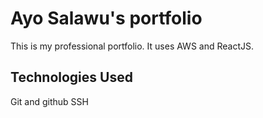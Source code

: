 # Ayo Salawu's portfolio

This is my professional portfolio. It uses AWS and ReactJS.

## Technologies Used

Git and github
SSH
